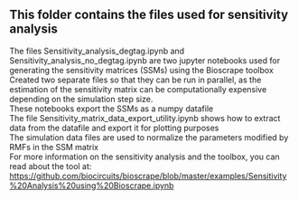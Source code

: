 ## This folder contains the files used for sensitivity analysis 

The files Sensitivity_analysis_degtag.ipynb and Sensitivity_analysis_no_degtag.ipynb are two jupyter notebooks used for generating the sensitivity matrices (SSMs) using the Bioscrape toolbox  <br> 
Created two separate files so that they can be run in parallel, as the estimation of the sensitivity matrix can be computationally expensive depending on the simulation step size. <br>
These notebooks export the SSMs as a numpy datafile  <br>
The file Sensitivity_matrix_data_export_utility.ipynb shows how to extract data from the datafile and export it for plotting purposes   <br>
The simulation data files are used to normalize the parameters modified by RMFs in the SSM matrix <br>
For more information on the sensitivity analysis and the toolbox, you can read about the tool at:   <br> https://github.com/biocircuits/bioscrape/blob/master/examples/Sensitivity%20Analysis%20using%20Bioscrape.ipynb
